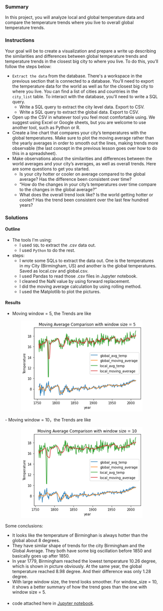 ### Summary

In this project, you will analyze local and global temperature data and compare the temperature trends where you live to overall global temperature trends.

### Instructions
Your goal will be to create a visualization and prepare a write up describing the similarities and differences between global temperature trends and temperature trends in the closest big city to where you live. To do this, you’ll follow the steps below:

- `Extract the data` from the database. There's a workspace in the previous section that is connected to a database. You’ll need to export the temperature data for the world as well as for the closest big city to where you live. You can find a list of cities and countries in the `city_list` table. To interact with the database, you'll need to write a SQL query.
  - Write a SQL query to extract the city level data. Export to CSV.
  - Write a SQL query to extract the global data. Export to CSV.
- Open up the CSV in whatever tool you feel most comfortable using. We suggest using Excel or Google sheets, but you are welcome to use another tool, such as Python or R.
- Create a line chart that compares your city’s temperatures with the global temperatures. Make sure to plot the moving average rather than the yearly averages in order to smooth out the lines, making trends more observable (the last concept in the previous lesson goes over how to do this in a spreadsheet).
- Make observations about the similarities and differences between the world averages and your city’s averages, as well as overall trends. Here are some questions to get you started.
  - Is your city hotter or cooler on average compared to the global average? Has the difference been consistent over time?
  - “How do the changes in your city’s temperatures over time compare to the changes in the global average?”
  - What does the overall trend look like? Is the world getting hotter or cooler? Has the trend been consistent over the last few hundred years?

### Solutions

#### Outline
- The tools I'm using: 
  - I used `SQL` to extract the .csv data out.
  - I used `Python` to do the rest.
- steps:
  - I wrote some SQLs to extract the data out. One is the temperatures in my City (Birmingham, US) and another is the global temperatures. Saved as local.csv and global.csv.
  - I used Pandas to read those .csv files in Jupyter notebook.
  - I cleaned the NaN value by using forward replacement.
  - I did the moving average calculation by using rolling method.
  - I used the Matplotlib to plot the pictures.

#### Results
- Moving window = 5, the Trends are like 
<p align="center">
  <img src="https://github.com/wendydoog/Data-Analyst-Nanodegree-Project/blob/main/project1%20pic1.png" width="400" height="300">
  </p>
- Moving window = 10，the Trends are like
<p align="center">
  <img src="https://github.com/wendydoog/Data-Analyst-Nanodegree-Project/blob/main/moving%20average%20trend%20w10.png" width="400" height="300">
  </p>
  
  Some conclusions:
  - It looks like the temperature of Birminghan is always hotter than the global about 8 degrees.
  - They have similar shape of trends for the city Birmingham and the Global Average. They both have some big oscillation before 1850 and basically goes up after 1850.
  - In year 1779, Birmingham reached the lowest temperature 10.26 degree, which is shown in picture obviously. At the same year, the global temperature reached 8.98 degree. And their difference was only 1.28 degree.
  - With large window size, the trend looks smoother. For window_size = 10, it shows a better summary of how the trend goes than the one with window size = 5.

####
- code attached here in [Jupyter notebook](https://github.com/wendydoog/Data-Analyst-Nanodegree-Project/blob/main/Weather%20Trends.ipynb).
